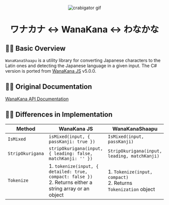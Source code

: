 <div align='center'>

![crabigator gif](https://piskel-imgstore-b.appspot.com/img/023a2e9e-2469-11ed-9410-9f496479153e.gif)

</div>

<div align='center'>
<h1>ワナカナ ↔️ WanaKana ↔️ わなかな</h1>
</div>

## 🐊🦀 Basic Overview

`WanaKanaShaapu` is a utility library for converting Japanese characters to the Latin ones and detecting the Japanese language in a given input. The C# version is ported from <a href="https://github.com/wanikani/wanakana" title="ft_shrek">WanaKana JS</a> v5.0.0.

## 🐊🦀 Original Documentation

[WanaKana API Documentation](https://wanakana.com/docs/global.html)

## 🐊🦀 Differences in Implementation


| Method | WanaKana JS | WanaKanaShaapu |
| --- | --- | --- |
| `IsMixed` | `isMixed(input, { passKanji: true })` | `IsMixed(input, passKanji)` 
| `StripOkurigana` | `stripOkurigana(input, { leading: false, matchKanji: '' })` | `StripOkurigana(input, leading, matchKanji)`
| `Tokenize` | 1. `tokenize(input, { detailed: true, compact: false })` </br> 2. Returns either a string array or an object | 1. `Tokenize(input, compact)` </br> 2. Returns `Tokenization` object